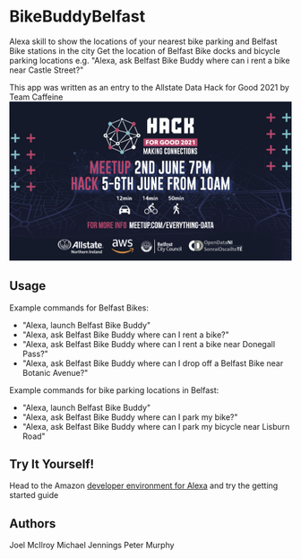 # BikeBuddyBelfast
Alexa skill to show the locations of your nearest bike parking and Belfast Bike stations in the city
Get the location of Belfast Bike docks and bicycle parking locations e.g. "Alexa, ask Belfast Bike Buddy where can i rent a bike near Castle Street?"

This app was written as an entry to the Allstate Data Hack for Good 2021 by Team Caffeine
![AllStateHack](/images/logo.jpg)

## Usage
Example commands for Belfast Bikes:
- "Alexa, launch Belfast Bike Buddy"
- "Alexa, ask Belfast Bike Buddy where can I rent a bike?"
- "Alexa, ask Belfast Bike Buddy where can I rent a bike near Donegall Pass?"
- "Alexa, ask Belfast Bike Buddy where can I drop off a Belfast Bike near Botanic Avenue?"

Example commands for bike parking locations in Belfast:
- "Alexa, launch Belfast Bike Buddy"
- "Alexa, ask Belfast Bike Buddy where can I park my bike?"
- "Alexa, ask Belfast Bike Buddy where can I park my bicycle near Lisburn Road"

## Try It Yourself!
Head to the Amazon [developer environment for Alexa](https://developer.amazon.com/alexa) and try the getting started guide

## Authors
Joel McIlroy
Michael Jennings
Peter Murphy
